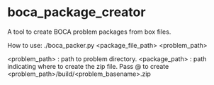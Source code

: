 # boca_package_creator
A tool to create BOCA problem packages from box files.

How to use:
./boca_packer.py <package_file_path> <problem_path>

<problem_path> : path to problem directory.
<package_path> : path indicating where to create the zip file.
                 Pass @ to create <problem_path>/build/<problem_basename>.zip
